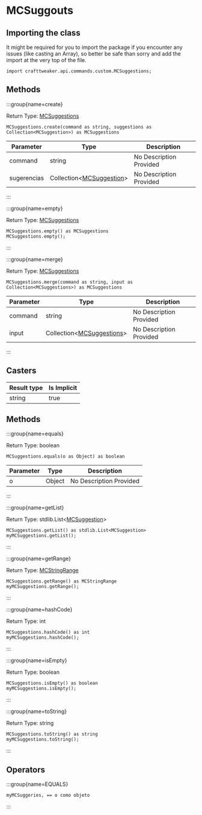 # MCSuggouts

## Importing the class

It might be required for you to import the package if you encounter any issues (like casting an Array), so better be safe than sorry and add the import at the very top of the file.
```zenscript
import crafttweaker.api.commands.custom.MCSuggestions;
```


## Methods

:::group{name=create}

Return Type: [MCSuggestions](/vanilla/api/commands/custom/MCSuggestions)

```zenscript
MCSuggestions.create(command as string, suggestions as Collection<MCSuggestion>) as MCSuggestions
```

| Parameter   | Type                                                                                    | Description             |
| ----------- | --------------------------------------------------------------------------------------- | ----------------------- |
| command     | string                                                                                  | No Description Provided |
| sugerencias | Collection&lt;[MCSuggestion](/vanilla/api/commands/custom/MCSuggestion)&gt; | No Description Provided |


:::

:::group{name=empty}

Return Type: [MCSuggestions](/vanilla/api/commands/custom/MCSuggestions)

```zenscript
MCSuggestions.empty() as MCSuggestions
MCSuggestions.empty();
```

:::

:::group{name=merge}

Return Type: [MCSuggestions](/vanilla/api/commands/custom/MCSuggestions)

```zenscript
MCSuggestions.merge(command as string, input as Collection<MCSuggestions>) as MCSuggestions
```

| Parameter | Type                                                                                      | Description             |
| --------- | ----------------------------------------------------------------------------------------- | ----------------------- |
| command   | string                                                                                    | No Description Provided |
| input     | Collection&lt;[MCSuggestions](/vanilla/api/commands/custom/MCSuggestions)&gt; | No Description Provided |


:::

## Casters

| Result type | Is Implicit |
| ----------- | ----------- |
| string      | true        |

## Methods

:::group{name=equals}

Return Type: boolean

```zenscript
MCSuggestions.equals(o as Object) as boolean
```

| Parameter | Type   | Description             |
| --------- | ------ | ----------------------- |
| o         | Object | No Description Provided |


:::

:::group{name=getList}

Return Type: stdlib.List&lt;[MCSuggestion](/vanilla/api/commands/custom/MCSuggestion)&gt;

```zenscript
MCSuggestions.getList() as stdlib.List<MCSuggestion>
myMCSuggestions.getList();
```

:::

:::group{name=getRange}

Return Type: [MCStringRange](/vanilla/api/commands/custom/MCStringRange)

```zenscript
MCSuggestions.getRange() as MCStringRange
myMCSuggestions.getRange();
```

:::

:::group{name=hashCode}

Return Type: int

```zenscript
MCSuggestions.hashCode() as int
myMCSuggestions.hashCode();
```

:::

:::group{name=isEmpty}

Return Type: boolean

```zenscript
MCSuggestions.isEmpty() as boolean
myMCSuggestions.isEmpty();
```

:::

:::group{name=toString}

Return Type: string

```zenscript
MCSuggestions.toString() as string
myMCSuggestions.toString();
```

:::


## Operators

:::group{name=EQUALS}

```zenscript
myMCSuggeries, == o como objeto
```

:::


